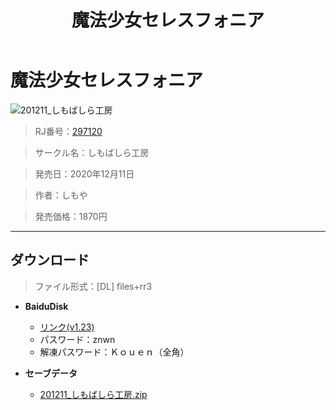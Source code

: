 ﻿---
layout: mypost
title: 魔法少女セレスフォニア
categories: [しもばしら工房]
---

# 魔法少女セレスフォニア

![201211_しもばしら工房](201211_しもばしら工房.webp)

> RJ番号：<a href="https://www.dlsite.com/maniax/RJ297120/" target="_blank">297120</a>

> サークル名：しもばしら工房

> 発売日：2020年12月11日

> 作者：しもや

> 発売価格：1870円

---
## ダウンロード
> ファイル形式：[DL] files+rr3

  - **BaiduDisk**

    - [リンク(v1.23)](https://pan.baidu.com/s/1SwGLC4WvbTMiV5vvYoEVhg)
    - パスワード：znwn
    - 解凍パスワード：Ｋｏｕｅｎ（全角）
  - **セーブデータ**

    - [201211_しもばしら工房.zip](201211_しもばしら工房.zip)
